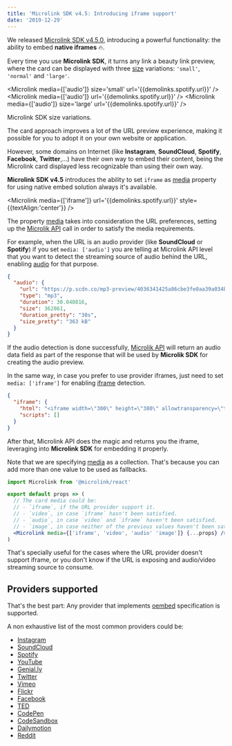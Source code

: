 ```yaml
---
title: 'Microlink SDK v4.5: Introducing iframe support'
date: '2019-12-29'
---
```


We released [Microlink SDK v4.5.0](https://github.com/microlinkhq/sdk/releases/tag/v4.5.0), introducing a powerful functionality: the ability to embed **native iframes** 🔥.

Every time you use **Microlink SDK**, it turns any link a beauty link preview, where the card can be displayed with three [size](/docs/sdk/parameters/size/) variations: `'small'`, `'normal'` and `'large'`.

<Microlink media={['audio']} size='small' url='{{demolinks.spotify.url}}' />
<Microlink media={['audio']} url='{{demolinks.spotify.url}}' />
<Microlink media={['audio']} size='large' url='{{demolinks.spotify.url}}' />

<Figcaption>
Microlink SDK <Link href='/docs/sdk/parameters/size/'>size</Link> variations.
</Figcaption>

The card approach improves a lot of the URL preview experience, making it possible for you to adopt it on your own website or application.

However, some domains on Internet (like **Instagram**, **SoundCloud**, **Spotify**, **Facebook**, **Twitter**,...) have their own way to embed their content, being the Microlink card displayed less recognizable than using their own way.

**Microlink SDK v4.5** introduces the ability to set `iframe` as [media](/docs/sdk/parameters/media/) property for using native embed solution always it's available.

<Microlink media={['iframe']} url='{{demolinks.spotify.url}}' style={{textAlign:'center'}} />

The property [media](/docs/sdk/parameters/media/) takes into consideration the URL preferences, setting up the [Microlik API](/docs/api/getting-started/overview) call in order to satisfy the media requirements.

For example, when the URL is an audio provider (like **SoundCloud** or **Spotify**) if you set `media: ['audio']` you are telling at Microlink API level that you want to detect the streaming source of audio behind the URL, enabling [audio](/docs/api/parameters/audio) for that purpose.

```json
{
  "audio": {
    "url": "https://p.scdn.co/mp3-preview/4036341425a86cbe3fe0aa39a034ba7b6c5e4432?cid=6313d40896f64a2ead4f67035049a647",
    "type": "mp3",
    "duration": 30.040816,
    "size": 362861,
    "duration_pretty": "30s",
    "size_pretty": "363 kB"
  }
}
```

If the audio detection is done successfully, [Microlik API](/docs/api/getting-started/overview) will return an audio data field as part of the response that will be used by **Microlik SDK** for creating the audio preview.

In the same way, in case you prefer to use provider iframes, just need to set `media: ['iframe']` for enabling [iframe](/docs/api/parameters/iframe) detection.

```json
{
  "iframe": {
    "html": "<iframe width=\"300\" height=\"380\" allowtransparency=\"true\" frameborder=\"0\" allow=\"encrypted-media\" title=\"Spotify Embed: Space Spine\" src=\"https://open.spotify.com/embed/album/49ax7HUaKuueaVtZBkEZD4?highlight=spotify:track:1W2919zs8SBCLTrOB1ftQT\"></iframe>",
    "scripts": []
  }
}
```

After that, Microlink API does the magic and returns you the iframe, leveraging into **Microlink SDK** for embedding it properly.

Note that we are specifying [media](/docs/sdk/parameters/media/) as a collection. That's because you can add more than one value to be used as fallbacks.

```jsx
import Microlink from '@microlink/react'

export default props => (
  // The card media could be:
  // - `iframe`, if the URL provider support it.
  // - `video`, in case `iframe` hasn't been satisfied.
  // - `audio`, in case `video` and `iframe` haven't been satisfied.
  // - `image`, in case neither of the previous values haven't been satisfied.
  <Microlink media={['iframe', 'video', 'audio' 'image']} {...props} />
)
```

That's specially useful for the cases where the URL provider doesn't support iframe, or you don't know if the URL is exposing and audio/video streaming source to consume.

## Providers supported

That's the best part: Any provider that implements [oembed](https://oembed.com/) specification is supported.

A non exhaustive list of the most common providers could be:

- [Instagram](/meta?url=https%3A%2F%2Finstagram.com%2Fp%2FBeV6tOhFUor)
- [SoundCloud](/meta?url=https%3A%2F%2Fsoundcloud.com%2Fbeautybrainsp%2Fbeauty-brain-swag-bandicoot)
- [Spotify](/meta?url=https%3A%2F%2Fopen.spotify.com%2Ftrack%2F1W2919zs8SBCLTrOB1ftQT)
- [YouTube](/meta?url=https%3A%2F%2Fyoutube.com%2Fwatch%3Fv%3D9P6rdqiybaw)
- [Genial.ly](/meta?url=https%3A%2F%2Fview.genial.ly%2F5dc53cfa759d2a0f4c7db5f4)
- [Twitter](/meta?url=https%3A%2F%2Ftwitter.com%2Ffuturism%2Fstatus%2F882987478541533189)
- [Vimeo](/meta?url=https%3A%2F%2Fvimeo.com%2F186386161)
- [Flickr](/meta?url=https%3A%2F%2Fwww.flickr.com%2Fphotos%2F68166820%40N08%2F46358385844%2F)
- [Facebook](/meta?url=https%3A%2F%2Fwww.facebook.com%2Fwatch%2F%3Fv%3D10156364216738951)
- [TED](/meta?url=https%3A%2F%2Fwww.ted.com%2Ftalks%2Fmonique_w_morris_why_black_girls_are_targeted_for_punishment_at_school_and_how_to_change_that%3Futm_campaign%3Dtedspread%26utm_medium%3Dreferral%26utm_source%3Dtedcomshare)
- [CodePen](/meta?url=https%3A%2F%2Fcodepen.io%2Fhbagency%2Fpen%2FeKyObz)
- [CodeSandbox](/meta?url=https%3A%2F%2Fcodesandbox.io%2Fs%2Fgracious-blackburn-n5w839zm4m)
- [Dailymotion](/meta?url=https%3A%2F%2Fwww.dailymotion.com%2Fvideo%2Fx7ntzjb%3Fplaylist%3Dx5v2j4)
- [Reddit](/meta?url=https%3A%2F%2Fwww.reddit.com%2Fr%2Fcablefail%2Fcomments%2F68e3uk%2Fholy_bjeezus_ted_talks_av_aftermath%2F)

